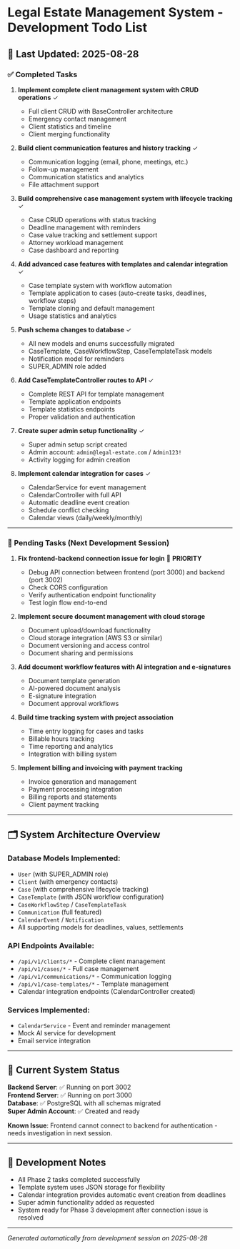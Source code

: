 # Legal Estate Management System - Development Todo List

## 📅 Last Updated: 2025-08-28

### ✅ Completed Tasks

1. **Implement complete client management system with CRUD operations** ✓
   - Full client CRUD with BaseController architecture
   - Emergency contact management
   - Client statistics and timeline
   - Client merging functionality

2. **Build client communication features and history tracking** ✓
   - Communication logging (email, phone, meetings, etc.)
   - Follow-up management
   - Communication statistics and analytics
   - File attachment support

3. **Build comprehensive case management system with lifecycle tracking** ✓
   - Case CRUD operations with status tracking
   - Deadline management with reminders
   - Case value tracking and settlement support
   - Attorney workload management
   - Case dashboard and reporting

4. **Add advanced case features with templates and calendar integration** ✓
   - Case template system with workflow automation
   - Template application to cases (auto-create tasks, deadlines, workflow steps)
   - Template cloning and default management
   - Usage statistics and analytics

5. **Push schema changes to database** ✓
   - All new models and enums successfully migrated
   - CaseTemplate, CaseWorkflowStep, CaseTemplateTask models
   - Notification model for reminders
   - SUPER_ADMIN role added

6. **Add CaseTemplateController routes to API** ✓
   - Complete REST API for template management
   - Template application endpoints
   - Template statistics endpoints
   - Proper validation and authentication

7. **Create super admin setup functionality** ✓
   - Super admin setup script created
   - Admin account: `admin@legal-estate.com` / `Admin123!`
   - Activity logging for admin creation

8. **Implement calendar integration for cases** ✓
   - CalendarService for event management
   - CalendarController with full API
   - Automatic deadline event creation
   - Schedule conflict checking
   - Calendar views (daily/weekly/monthly)

---

### 🔧 Pending Tasks (Next Development Session)

1. **Fix frontend-backend connection issue for login** 🚨 **PRIORITY**
   - Debug API connection between frontend (port 3000) and backend (port 3002)
   - Check CORS configuration
   - Verify authentication endpoint functionality
   - Test login flow end-to-end

2. **Implement secure document management with cloud storage**
   - Document upload/download functionality
   - Cloud storage integration (AWS S3 or similar)
   - Document versioning and access control
   - Document sharing and permissions

3. **Add document workflow features with AI integration and e-signatures**
   - Document template generation
   - AI-powered document analysis
   - E-signature integration
   - Document approval workflows

4. **Build time tracking system with project association**
   - Time entry logging for cases and tasks
   - Billable hours tracking
   - Time reporting and analytics
   - Integration with billing system

5. **Implement billing and invoicing with payment tracking**
   - Invoice generation and management
   - Payment processing integration
   - Billing reports and statements
   - Client payment tracking

---

## 🗂️ System Architecture Overview

### Database Models Implemented:
- `User` (with SUPER_ADMIN role)
- `Client` (with emergency contacts)
- `Case` (with comprehensive lifecycle tracking)
- `CaseTemplate` (with JSON workflow configuration)
- `CaseWorkflowStep` / `CaseTemplateTask`
- `Communication` (full featured)
- `CalendarEvent` / `Notification`
- All supporting models for deadlines, values, settlements

### API Endpoints Available:
- `/api/v1/clients/*` - Complete client management
- `/api/v1/cases/*` - Full case management
- `/api/v1/communications/*` - Communication logging
- `/api/v1/case-templates/*` - Template management
- Calendar integration endpoints (CalendarController created)

### Services Implemented:
- `CalendarService` - Event and reminder management
- Mock AI service for development
- Email service integration

---

## 🚀 Current System Status

**Backend Server**: ✅ Running on port 3002  
**Frontend Server**: ✅ Running on port 3000  
**Database**: ✅ PostgreSQL with all schemas migrated  
**Super Admin Account**: ✅ Created and ready  

**Known Issue**: Frontend cannot connect to backend for authentication - needs investigation in next session.

---

## 📝 Development Notes

- All Phase 2 tasks completed successfully
- Template system uses JSON storage for flexibility
- Calendar integration provides automatic event creation from deadlines
- Super admin functionality added as requested
- System ready for Phase 3 development after connection issue is resolved

---

*Generated automatically from development session on 2025-08-28*